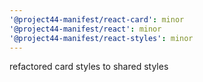 ```yaml
---
'@project44-manifest/react-card': minor
'@project44-manifest/react': minor
'@project44-manifest/react-styles': minor
---
```


refactored card styles to shared styles
